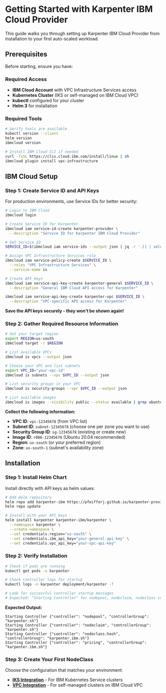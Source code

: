 # Getting Started with Karpenter IBM Cloud Provider

This guide walks you through setting up Karpenter IBM Cloud Provider from installation to your first auto-scaled workload.

## Prerequisites

Before starting, ensure you have:

### Required Access
- **IBM Cloud Account** with VPC Infrastructure Services access
- **Kubernetes Cluster** (IKS or self-managed on IBM Cloud VPC)
- **kubectl** configured for your cluster
- **Helm 3** for installation

### Required Tools
```bash
# Verify tools are available
kubectl version --client
helm version
ibmcloud version

# Install IBM Cloud CLI if needed
curl -fsSL https://clis.cloud.ibm.com/install/linux | sh
ibmcloud plugin install vpc-infrastructure
```

## IBM Cloud Setup

### Step 1: Create Service ID and API Keys
For production environments, use Service IDs for better security:

```bash
# Login to IBM Cloud
ibmcloud login

# Create Service ID for Karpenter
ibmcloud iam service-id-create karpenter-provider \
  --description "Service ID for Karpenter IBM Cloud Provider"

# Get Service ID
SERVICE_ID=$(ibmcloud iam service-ids --output json | jq -r '.[] | select(.name=="karpenter-provider") | .id')

# Assign VPC Infrastructure Services role
ibmcloud iam service-policy-create $SERVICE_ID \
  --roles "VPC Infrastructure Services" \
  --service-name is

# Create API keys
ibmcloud iam service-api-key-create karpenter-general $SERVICE_ID \
  --description "General IBM Cloud API access for Karpenter"

ibmcloud iam service-api-key-create karpenter-vpc $SERVICE_ID \
  --description "VPC-specific API access for Karpenter"
```

**Save the API keys securely - they won't be shown again!**

### Step 2: Gather Required Resource Information

```bash
# Set your target region
export REGION=us-south
ibmcloud target -r $REGION

# List available VPCs
ibmcloud is vpcs --output json

# Choose your VPC and list subnets
export VPC_ID="your-vpc-id"
ibmcloud is subnets --vpc $VPC_ID --output json

# List security groups in your VPC
ibmcloud is security-groups --vpc $VPC_ID --output json

# List available images
ibmcloud is images --visibility public --status available | grep ubuntu
```

**Collect the following information:**
- **VPC ID**: `vpc-12345678` (from VPC list)
- **Subnet ID**: `subnet-12345678` (choose one per zone you want to use)
- **Security Group ID**: `sg-12345678` (existing or create new)
- **Image ID**: `r006-12345678` (Ubuntu 20.04 recommended)
- **Region**: `us-south` (or your preferred region)
- **Zone**: `us-south-1` (subnet's availability zone)

## Installation

### Step 1: Install Helm Chart

Install directly with API keys as helm values:

```bash
# Add Helm repository
helm repo add karpenter-ibm https://pfeifferj.github.io/karpenter-provider-ibm-cloud
helm repo update

# Install with your API keys
helm install karpenter karpenter-ibm/karpenter \
  --namespace karpenter \
  --create-namespace \
  --set credentials.region="us-south" \
  --set credentials.ibm_api_key="your-general-api-key" \
  --set credentials.vpc_api_key="your-vpc-api-key"
```

### Step 2: Verify Installation
```bash
# Check if pods are running
kubectl get pods -n karpenter

# Check controller logs for startup
kubectl logs -n karpenter deployment/karpenter -f

# Look for successful controller startup messages
# Expected: "Starting Controller" for nodepool, nodeclaim, nodeclass controllers
```

**Expected Output:**
```
Starting Controller {"controller": "nodepool", "controllerGroup": "karpenter.sh"}
Starting Controller {"controller": "nodeclaim", "controllerGroup": "karpenter.sh"}
Starting Controller {"controller": "nodeclass.hash", "controllerGroup": "karpenter.ibm.sh"}
Starting Controller {"controller": "pricing", "controllerGroup": "karpenter.ibm.sh"}
```

### Step 3: Create Your First NodeClass

Choose the configuration that matches your environment:

- **[IKS Integration](iks-integration.md)** - For IBM Kubernetes Service clusters
- **[VPC Integration](vpc-integration.md)** - For self-managed clusters on IBM Cloud VPC

